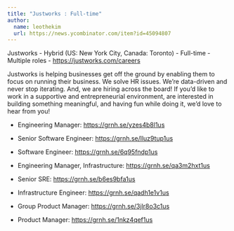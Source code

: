 ```yaml
---
title: "Justworks : Full-time"
author:
  name: leothekim
  url: https://news.ycombinator.com/item?id=45094807
---
```

Justworks - Hybrid (US: New York City, Canada: Toronto) - Full-time - Multiple roles - <a href="https:&#x2F;&#x2F;justworks.com&#x2F;careers" rel="nofollow">https:&#x2F;&#x2F;justworks.com&#x2F;careers</a>

Justworks is helping businesses get off the ground by enabling them to focus on running their business. We solve HR issues. We’re data-driven and never stop iterating. And, we are hiring across the board! If you’d like to work in a supportive and entrepreneurial environment, are interested in building something meaningful, and having fun while doing it, we’d love to hear from you!

- Engineering Manager: <a href="https:&#x2F;&#x2F;grnh.se&#x2F;yzes4b8l1us" rel="nofollow">https:&#x2F;&#x2F;grnh.se&#x2F;yzes4b8l1us</a>

- Senior Software Engineer: <a href="https:&#x2F;&#x2F;grnh.se&#x2F;lluz9tup1us" rel="nofollow">https:&#x2F;&#x2F;grnh.se&#x2F;lluz9tup1us</a>

- Software Engineer: <a href="https:&#x2F;&#x2F;grnh.se&#x2F;6q95fndp1us" rel="nofollow">https:&#x2F;&#x2F;grnh.se&#x2F;6q95fndp1us</a>

- Engineering Manager, Infrastructure: <a href="https:&#x2F;&#x2F;grnh.se&#x2F;qa3m2hxt1us" rel="nofollow">https:&#x2F;&#x2F;grnh.se&#x2F;qa3m2hxt1us</a>

- Senior SRE: <a href="https:&#x2F;&#x2F;grnh.se&#x2F;b6es9bfa1us" rel="nofollow">https:&#x2F;&#x2F;grnh.se&#x2F;b6es9bfa1us</a>

- Infrastructure Engineer: <a href="https:&#x2F;&#x2F;grnh.se&#x2F;qadh1e1v1us" rel="nofollow">https:&#x2F;&#x2F;grnh.se&#x2F;qadh1e1v1us</a>

- Group Product Manager: <a href="https:&#x2F;&#x2F;grnh.se&#x2F;3jlr8o3c1us" rel="nofollow">https:&#x2F;&#x2F;grnh.se&#x2F;3jlr8o3c1us</a>

- Product Manager: <a href="https:&#x2F;&#x2F;grnh.se&#x2F;1nkz4qef1us" rel="nofollow">https:&#x2F;&#x2F;grnh.se&#x2F;1nkz4qef1us</a>
<JobApplication />
